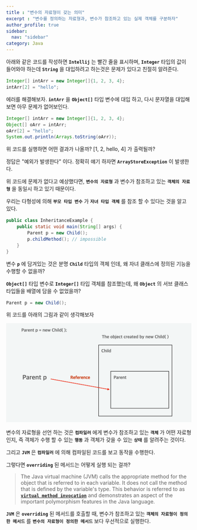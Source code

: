 ```yaml
---
title : "변수의 자료형이 갖는 의미"
excerpt : "변수를 정의하는 자료형과, 변수가 참조하고 있는 실제 객체를 구분하자"
author_profile: true
sidebar:
  nav: "sidebar"
category: Java
---
```

  
아래와 같은 코드를 작성하면 **`Intellij`** 는 빨간 줄을 표시하며, **`Integer`** 타입의 값이 들어와야 하는데 **`String`** 을 대입하려고 하는것은 문제가 있다고 친절히 알려준다.
  
```java
Integer[] intArr = new Integer[]{1, 2, 3, 4};
intArr[2] = "hello";
```  
  
에러를 해결해보자. **`intArr`** 을 **`Object[]`** 타입 변수에 대입 하고, 다시 문자열을 대입해보면 아무 문제가 없어보인다.  

```java
Integer[] intArr = new Integer[]{1, 2, 3, 4};
Object[] oArr = intArr;
oArr[2] = "hello";
System.out.println(Arrays.toString(oArr));
```
위 코드를 실행하면 어떤 결과가 나올까? [1, 2, hello, 4] 가 출력될까?  

정답은 "예외가 발생한다" 이다. 정확히 얘기 하자면 **`ArrayStoreException`** 이 발생한다.  

위 코드에 문제가 없다고 예상했다면, **`변수의 자료형`** 과 변수가 참조하고 있는 **`객체의 자료형`** 을 동일시 하고 있기 때문이다.     

우리는 다형성에 의해 **`부모 타입 변수`** 가 **`자녀 타입 객체`** 를 참조 할 수 있다는 것을 알고 있다.   

```java
public class InheritanceExample {
    public static void main(String[] args) {
        Parent p = new Child();
        p.childMethod(); // impossible
    }
}
```
   
변수 **`p`** 에 담겨있는 것은 분명 **`Child`** 타입의 객체 인데, 왜 자녀 클래스에 정의된 기능을 수행할 수 없을까?  

**`Object[]`** 타입 변수로 **`Integer[]`** 타입 객체를 참조했는데, 왜 **`Object`** 의 서브 클래스 타입들을 배열에 담을 수 없었을까?  
  
```java
Parent p = new Child();
```
  
위 코드를 아래의 그림과 같이 생각해보자   

![image.png](/assets/images/java/inheritance.png)  
  
변수의 자료형을 선언 하는 것은 **`컴파일러`** 에게 변수가 참조하고 있는 **`객체`** 가 어떤 자료형 인지, 즉 객체가 수행 할 수 있는 **`행동`** 과 객체가 갖을 수 있는 **`상태`** 를 알려주는 것이다.    
  
그리고 **`JVM`** 은 **`컴파일러`** 에 의해 컴파일된 코드를 보고 동작을 수행한다.  
  
그렇다면 **`overriding`** 된 메서드는 어떻게 실행 되는 걸까?    

> The Java virtual machine (JVM) calls the appropriate method for the object that is referred to in each variable. 
> It does not call the method that is defined by the variable's type. 
> This behavior is referred to as **[`virtual method invocation`](https://blogs.oracle.com/javamagazine/post/mastering-the-mechanics-of-java-method-invocation)** and demonstrates an aspect of the important polymorphism features in the Java language.
  
**`JVM`** 은 **`overriding`** 된 메서드를 호출할 때, 변수가 참조하고 있는 **`객체의 자료형이 정의한 메서드`** 를 **`변수의 자료형이 정의한 메서드`** 보다 우선적으로 실행한다.  
  